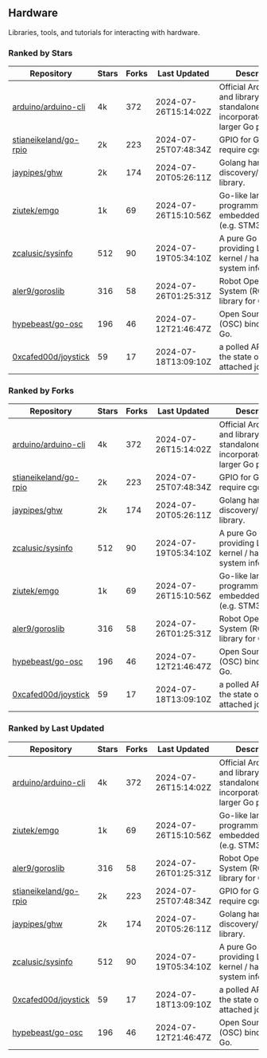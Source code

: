 ## Hardware

Libraries, tools, and tutorials for interacting with hardware.

### Ranked by Stars

| Repository | Stars | Forks | Last Updated | Description | 
|------------|-------|-------|--------------|-------------|
| [arduino/arduino-cli](https://github.com/arduino/arduino-cli) | 4k | 372 | 2024-07-26T15:14:02Z |  Official Arduino CLI and library. Can run standalone, or be incorporated into larger Go projects. |
| [stianeikeland/go-rpio](https://github.com/stianeikeland/go-rpio) | 2k | 223 | 2024-07-25T07:48:34Z |  GPIO for Go, doesn't require cgo. |
| [jaypipes/ghw](https://github.com/jaypipes/ghw) | 2k | 174 | 2024-07-20T05:26:11Z |  Golang hardware discovery/inspection library. |
| [ziutek/emgo](https://github.com/ziutek/emgo) | 1k | 69 | 2024-07-26T15:10:56Z |  Go-like language for programming embedded systems (e.g. STM32 MCU). |
| [zcalusic/sysinfo](https://github.com/zcalusic/sysinfo) | 512 | 90 | 2024-07-19T05:34:10Z |  A pure Go library providing Linux OS / kernel / hardware system information. |
| [aler9/goroslib](https://github.com/aler9/goroslib) | 316 | 58 | 2024-07-26T01:25:31Z |  Robot Operating System (ROS) library for Go. |
| [hypebeast/go-osc](https://github.com/hypebeast/go-osc) | 196 | 46 | 2024-07-12T21:46:47Z |  Open Sound Control (OSC) bindings for Go. |
| [0xcafed00d/joystick](https://github.com/0xcafed00d/joystick) | 59 | 17 | 2024-07-18T13:09:10Z |  a polled API to read the state of an attached joystick. |

### Ranked by Forks

| Repository | Stars | Forks | Last Updated | Description | 
|------------|-------|-------|--------------|-------------|
| [arduino/arduino-cli](https://github.com/arduino/arduino-cli) | 4k | 372 | 2024-07-26T15:14:02Z |  Official Arduino CLI and library. Can run standalone, or be incorporated into larger Go projects. |
| [stianeikeland/go-rpio](https://github.com/stianeikeland/go-rpio) | 2k | 223 | 2024-07-25T07:48:34Z |  GPIO for Go, doesn't require cgo. |
| [jaypipes/ghw](https://github.com/jaypipes/ghw) | 2k | 174 | 2024-07-20T05:26:11Z |  Golang hardware discovery/inspection library. |
| [zcalusic/sysinfo](https://github.com/zcalusic/sysinfo) | 512 | 90 | 2024-07-19T05:34:10Z |  A pure Go library providing Linux OS / kernel / hardware system information. |
| [ziutek/emgo](https://github.com/ziutek/emgo) | 1k | 69 | 2024-07-26T15:10:56Z |  Go-like language for programming embedded systems (e.g. STM32 MCU). |
| [aler9/goroslib](https://github.com/aler9/goroslib) | 316 | 58 | 2024-07-26T01:25:31Z |  Robot Operating System (ROS) library for Go. |
| [hypebeast/go-osc](https://github.com/hypebeast/go-osc) | 196 | 46 | 2024-07-12T21:46:47Z |  Open Sound Control (OSC) bindings for Go. |
| [0xcafed00d/joystick](https://github.com/0xcafed00d/joystick) | 59 | 17 | 2024-07-18T13:09:10Z |  a polled API to read the state of an attached joystick. |

### Ranked by Last Updated

| Repository | Stars | Forks | Last Updated | Description | 
|------------|-------|-------|--------------|-------------|
| [arduino/arduino-cli](https://github.com/arduino/arduino-cli) | 4k | 372 | 2024-07-26T15:14:02Z |  Official Arduino CLI and library. Can run standalone, or be incorporated into larger Go projects. |
| [ziutek/emgo](https://github.com/ziutek/emgo) | 1k | 69 | 2024-07-26T15:10:56Z |  Go-like language for programming embedded systems (e.g. STM32 MCU). |
| [aler9/goroslib](https://github.com/aler9/goroslib) | 316 | 58 | 2024-07-26T01:25:31Z |  Robot Operating System (ROS) library for Go. |
| [stianeikeland/go-rpio](https://github.com/stianeikeland/go-rpio) | 2k | 223 | 2024-07-25T07:48:34Z |  GPIO for Go, doesn't require cgo. |
| [jaypipes/ghw](https://github.com/jaypipes/ghw) | 2k | 174 | 2024-07-20T05:26:11Z |  Golang hardware discovery/inspection library. |
| [zcalusic/sysinfo](https://github.com/zcalusic/sysinfo) | 512 | 90 | 2024-07-19T05:34:10Z |  A pure Go library providing Linux OS / kernel / hardware system information. |
| [0xcafed00d/joystick](https://github.com/0xcafed00d/joystick) | 59 | 17 | 2024-07-18T13:09:10Z |  a polled API to read the state of an attached joystick. |
| [hypebeast/go-osc](https://github.com/hypebeast/go-osc) | 196 | 46 | 2024-07-12T21:46:47Z |  Open Sound Control (OSC) bindings for Go. |

